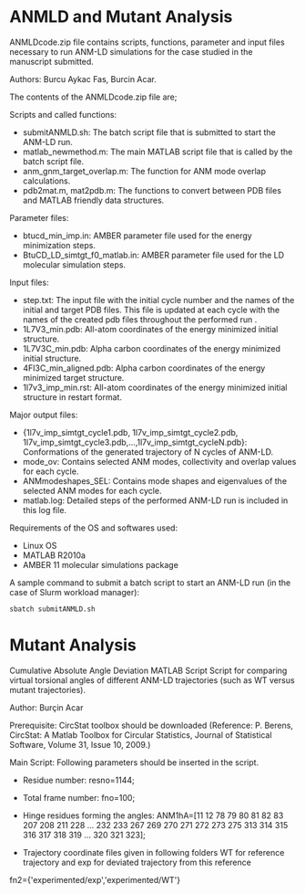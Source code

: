 # ANMLD and Mutant Analysis

ANMLDcode.zip file contains scripts, functions, parameter and input files necessary to run ANM-LD simulations for the case studied in the manuscript submitted. 

Authors:
Burcu Aykac Fas, Burcin Acar.

The contents of the ANMLDcode.zip file are;

Scripts and called functions:
- submitANMLD.sh: The batch script file that is submitted to start the ANM-LD run.
- matlab_newmethod.m: The main MATLAB script file that is called by the batch script file.
- anm_gnm_target_overlap.m: The function for ANM mode overlap calculations.
- pdb2mat.m, mat2pdb.m: The functions to convert between PDB files and MATLAB friendly data structures.

Parameter files:
- btucd_min_imp.in: AMBER parameter file used for the energy minimization steps.
- BtuCD_LD_simtgt_f0_matlab.in: AMBER parameter file used for the LD molecular simulation steps.

Input files:
- step.txt: The input file with the initial cycle number and the names of the initial and target PDB files. This file is updated at each cycle with the names of the created pdb files throughout the performed run .
- 1L7V3_min.pdb: All-atom coordinates of the energy minimized initial structure.
- 1L7V3C_min.pdb: Alpha carbon coordinates of the energy minimized initial structure.
- 4FI3C_min_aligned.pdb: Alpha carbon coordinates of the energy minimized target structure.
- 1l7v3_imp_min.rst: All-atom coordinates of the energy minimized initial structure in restart format. 

Major output files:
- {1l7v_imp_simtgt_cycle1.pdb, 1l7v_imp_simtgt_cycle2.pdb, 1l7v_imp_simtgt_cycle3.pdb,...,1l7v_imp_simtgt_cycleN.pdb}: Conformations of the generated trajectory of N cycles of ANM-LD.
- mode_ov: Contains selected ANM modes, collectivity and overlap values for each cycle.
- ANMmodeshapes_SEL: Contains mode shapes and eigenvalues of the selected ANM modes for each cycle.
- matlab.log: Detailed steps of the performed ANM-LD run is included in this log file.

Requirements of the OS and softwares used:
- Linux OS
- MATLAB R2010a
- AMBER 11 molecular simulations package

A sample command to submit a batch script to start an ANM-LD run (in the case of Slurm workload manager):
    
    sbatch submitANMLD.sh
   
# Mutant Analysis

Cumulative Absolute Angle Deviation MATLAB Script
Script for comparing virtual torsional angles of different ANM-LD trajectories (such as WT versus mutant trajectories). 

Author:
Burçin Acar

Prerequisite: 
CircStat toolbox should be downloaded (Reference: P. Berens, CircStat: A Matlab Toolbox for Circular Statistics, Journal of Statistical Software, Volume 31, Issue 10, 2009.) 

Main Script:
Following parameters should be inserted in the script. 

* Residue number: resno=1144; 
* Total frame number: fno=100; 
* Hinge residues forming the angles: ANM1hA=[11 12 78 79 80 81 82 83 207 208 211 228 ...
    232 233 267 269 270 271 272 273 275 313 314 315 316 317 318 319 ...
    320 321 323]; 

* Trajectory coordinate files given in following folders WT for reference trajectory and exp for deviated trajectory from this reference

fn2={'experimented/exp','experimented/WT'} 
